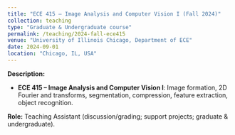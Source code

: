```yaml
---
title: "ECE 415 – Image Analysis and Computer Vision I (Fall 2024)"
collection: teaching
type: "Graduate & Undergraduate course"
permalink: /teaching/2024-fall-ece415
venue: "University of Illinois Chicago, Department of ECE"
date: 2024-09-01
location: "Chicago, IL, USA"
---
```


**Description:**  
- **ECE 415 – Image Analysis and Computer Vision I**: Image formation, 2D Fourier and transforms, segmentation, compression, feature extraction, object recognition.  


**Role:** Teaching Assistant (discussion/grading; support projects; graduate & undergraduate).

